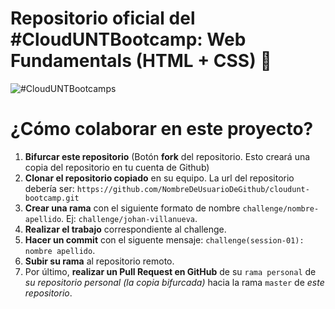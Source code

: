 # Repositorio oficial del #CloudUNTBootcamp: Web Fundamentals (HTML + CSS) 🚀

![#CloudUNTBootcamps](https://repository-images.githubusercontent.com/298617841/69042d80-029b-11eb-9dfd-030296046991)

# ¿Cómo colaborar en este proyecto?

1. **Bifurcar este repositorio** (Botón **fork** del repositorio. Esto creará una copia del repositorio en tu cuenta de Github)
1. **Clonar el repositorio copiado** en su equipo. La url del repositorio debería ser: `https://github.com/NombreDeUsuarioDeGithub/cloudunt-bootcamp.git`
3. **Crear una rama** con el siguiente formato de nombre `challenge/nombre-apellido`. Ej: `challenge/johan-villanueva`.
4. **Realizar el trabajo** correspondiente al challenge.
5. **Hacer un commit** con el siguente mensaje: `challenge(session-01): nombre apellido`.
6. **Subir su rama** al repositorio remoto.
7. Por último, **realizar un Pull Request en GitHub** de su `rama personal` de *su repositorio personal (la copia bifurcada)* hacia la rama `master` de *este repositorio*.

